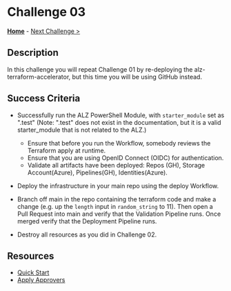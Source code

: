 # Challenge 03

**[Home](./introduction.md)** - [Next Challenge >](./challenge-04.md)

## Description

In this challenge you will repeat Challenge 01 by re-deploying the alz-terraform-accelerator, but this time you will be using GitHub instead.

## Success Criteria

- Successfully run the ALZ PowerShell Module, with `starter_module` set as ".test" (Note: ".test" does not exist in the documentation, but it is a valid starter_module that is not related to the ALZ.)
  - Ensure that before you run the Workflow, somebody reviews the Terraform apply at runtime.
  - Ensure that you are using OpenID Connect (OIDC) for authentication.
  - Validate all artifacts have been deployed: Repos (GH), Storage Account(Azure), Pipelines(GH), Identities(Azure).

- Deploy the infrastructure in your main repo using the deploy Workflow.

- Branch off main in the repo containing the terraform code and make a change (e.g. up the `length` input in `random_string` to 11). Then open a Pull Request into main and verify that the Validation Pipeline runs. Once merged verify that the Deployment Pipeline runs.

- Destroy all resources as you did in Challenge 02.

## Resources

- [Quick Start](https://github.com/Azure/alz-terraform-accelerator/wiki/%5BUser-Guide%5D-Quick-Start)
- [Apply Approvers](https://github.com/Azure/alz-terraform-accelerator/wiki/%5BUser-Guide%5D-Quick-Start-Phase-2#:~:text=the%20bootstrap%20setup.-,apply_approvers%3A%20This%20is%20a%20list%20of%20service%20principal%20names%20(SPN)%20of,filling%20this%20out%20as%20it%20can%20vary%20based%20on%20identity%20provider.,-root_management_group_display_name%3A%20The%20is)
